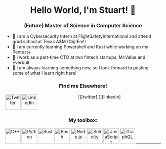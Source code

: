 <h1 align="center">Hello World, I'm Stuart! 👋</h1>
<h3 align="center">(Future) Master of Science in Computer Science</h3>
<div>

- 🤝 I am a Cybersecurity Intern at FlightSafetyInternational and attend grad school at Texas A&M (Gig'Em!)
- 🌱 I am currently learning Powershell and Rust while working on my Pentest+
- 🔭 I work as a part-time CTO at two fintech startups, Mr.Value and Everbull
- 📝 I am always learning something new, so I look forward to posting some of what I learn right here!
</div>

<h3 align="center">Find me Elsewhere!</h3>
<div align="center">
[<img align="left" alt="Twitter" width="50px" src="https://img.icons8.com/ios/100/000000/twitter--v2.png"/>][twitter]
[<img align="left" alt="LinkedIn" width="50px" src="https://img.icons8.com/material-outlined/24/000000/linkedin--v2.png" />][linkedin]
</div>
<br /><br />

<h3 align="center">My toolbox:</h3>
<!--
Order by most proficient!
-->
<div align="center">
<!--C/C++, Python, Rust, Bash, Node, Solidity, GraphQL -->
<img align="left" alt="C++" width="50px" src="https://img.icons8.com/ios/50/000000/c-plus-plus-logo.png" />
<img align="left" alt="Python" width="50px" src="https://img.icons8.com/ios/50/000000/python--v1.png" />
<img align="left" alt="Rust" width="50px" src="https://img.icons8.com/external-tal-revivo-color-tal-revivo/24/000000/external-rust-is-a-multi-paradigm-system-programming-language-logo-color-tal-revivo.png"/>
<img align="left" alt="Bash" width="50px"src="https://img.icons8.com/ios-filled/50/000000/console.png"/>
<img align="left" alt="Node.js" width="50px" src="https://img.icons8.com/windows/32/000000/node-js.png"/>
<img align="left" alt="Solidity" width="50px" src="https://img.icons8.com/ios-filled/50/000000/solidity.png"/>
<img align="left" alt="JavaScript" width="50px" src="https://img.icons8.com/ios/50/000000/javascript--v1.png" />
<img align="left" alt="GraphQL" width="50px" src="https://img.icons8.com/external-tal-revivo-bold-tal-revivo/24/000000/external-graphql-an-open-source-data-query-and-manipulation-language-for-api-logo-bold-tal-revivo.png"/>
</div>
<br /><br />

---

<!--[website]:-->
[twitter]: https://twitter.com/thes_s_nelson
[linkedin]: https://www.linkedin.com/in/stuart-nelson/
